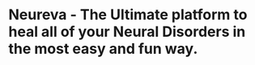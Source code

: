 # Neureva - The Ultimate platform to heal all of your Neural Disorders in the most easy and fun way.